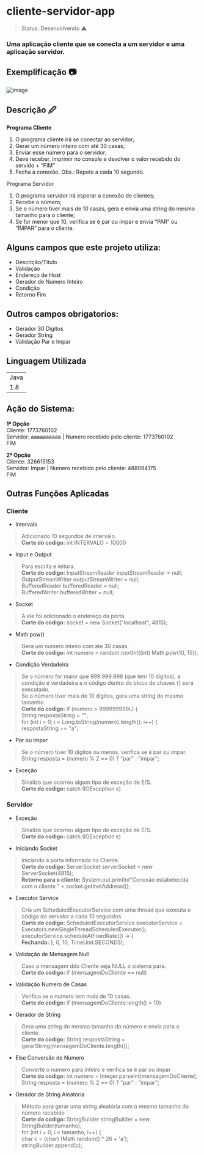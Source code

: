 <h1>cliente-servidor-app</h1>

> Status: Desenvolvendo ⚠️

### Uma aplicação cliente que se conecta a um servidor e uma aplicação servidor.

## Exemplificação 📷

![image](https://user-images.githubusercontent.com/98546863/233650501-9fcd0e96-51af-4870-afff-3d2b295864f5.png)

## Descrição 🖉

**Programa Cliente**
1. O programa cliente irá se conectar ao servidor;
2. Gerar um número inteiro com até 30 casas;
3. Enviar esse número para o servidor;
4. Deve receber, imprimir no console e devolver o valor recebido do servido + “FIM”
5. Fecha a conexão.
Obs.: Repete a cada 10 segundo.

Programa Servidor
1. O programa servidor irá esperar a conexão de clientes;
2. Recebe o número;
3. Se o número tiver mais de 10 casas, gera e envia uma string do mesmo tamanho para o cliente;
4. Se for menor que 10, verifica se é par ou ímpar e envia “PAR” ou “ÍMPAR” para o cliente.

## Alguns campos que este projeto utiliza:

+ Descrição/Titulo
+ Validação
+ Endereço de Host
+ Gerador de Numero Inteiro
+ Condição
+ Retorno Fim

## Outros campos obrigatorios:

+ Gerador 30 Digitos
+ Gerador String
+ Validação Par e Impar

## Linguagem Utilizada
<table> 
 <tr>
  <td>Java</td>
 </tr>
 <tr>
  <td>1.8</td>
 </tr>
</table>


## Ação do Sistema: 

**1ª Opção**
<br /> Cliente: 1773760102
 <br /> Servidor: aaaaaaaaaa | Numero recebido pelo cliente: 1773760102
  <br /> FIM

**2ª Opção**
<br /> Cliente: 326615153
 <br /> Servidor: Impar | Numero recebido pelo cliente: 488094175
  <br /> FIM

## Outras Funções Aplicadas

### Cliente

* Intervalo
> Adicionado 10 segundos de intervalo.
<br /> **Corte do codigo:** int INTERVALO = 10000

* Input e Output
> Para escrita e leitura.
<br /> **Corte do codigo:** InputStreamReader inputStreamReader = null;
 <br /> OutputStreamWriter outputStreamWriter = null;
  <br /> BufferedReader bufferedReader = null;
   <br /> BufferedWriter bufferedWriter = null;
   
* Socket
> A ele foi adicionado o endereço da porta.
<br /> **Corte do codigo:** socket = new Socket("localhost", 4815);

* Math pow()
> Gera um numero inteiro com ate 30 casas.
  <br /> **Corte do codigo:** int numero = random.nextInt((int) Math.pow(10, 15));
  
* Condição Verdadeira
> Se o número for maior que 999.999.999 (que tem 10 dígitos), a condição é verdadeira e o código dentro do bloco de chaves {} será executado.
 <br /> Se o número tiver mais de 10 dígitos, gera uma string de mesmo tamanho.
  <br /> **Corte do codigo:** if (numero > 999999999L) { 
    <br /> String respostaString = "";
      <br /> for (int i = 0; i < Long.toString(numero).length(); i++) {
        <br /> respostaString += "a";
  
* Par ou Impar
> Se o número tiver 10 dígitos ou menos, verifica se é par ou ímpar.
<br />  String resposta = (numero % 2 == 0) ? "par" : "ímpar";

* Exceção
> Sinaliza que ocorreu algum tipo de exceção de E/S.
<br /> **Corte do codigo:** catch (IOException e)
 
### Servidor

* Exceção
> Sinaliza que ocorreu algum tipo de exceção de E/S.
<br /> **Corte do codigo:** catch (IOException e)

* Iniciando Socket
> Iniciando a porta informada no Cliente.
<br /> **Corte do codigo:** ServerSocket serverSocket = new ServerSocket(4815);
<br /> **Retorno para o cliente:** System.out.println("Conexão estabelecida com o cliente " + socket.getInetAddress());

* Executor Service 
> Cria um ScheduledExecutorService com uma thread que executa o código do servidor a cada 10 segundos.
<br /> **Corte do codigo:** ScheduledExecutorService executorService = Executors.newSingleThreadScheduledExecutor();
  <br /> executorService.scheduleAtFixedRate(() -> {
   <br /> **Fechando:** }, 0, 10, TimeUnit.SECONDS);
   
* Validação de Mensagem Null
> Caso a mensagem ddo Cliente seja NULL o sistema para. 
<br /> **Corte do codigo:** if (mensagemDoCliente == null)

* Validação Numero de Casas
> Verifica se o numero tem mais de 10 casas. 
<br /> **Corte do codigo:** if (mensagemDoCliente.length() > 10)

* Gerador de String 
> Gera uma string do mesmo tamanho do número e envia para o cliente.
<br /> **Corte do codigo:** String respostaString = gerarString(mensagemDoCliente.length());

* Else Conversão de Numero 
> Converte o número para inteiro e verifica se é par ou ímpar
<br /> **Corte do codigo:** int numero = Integer.parseInt(mensagemDoCliente);
 <br />String resposta = (numero % 2 == 0) ? "par" : "impar";
 
* Gerador de String Aleatoria
> Método para gerar uma string aleatória com o mesmo tamanho do número recebido
<br /> **Corte do codigo:** StringBuilder stringBuilder = new StringBuilder(tamanho);
 <br /> for (int i = 0; i < tamanho; i++) {
  <br /> char c = (char) (Math.random() * 26 + 'a');
   <br />stringBuilder.append(c);

